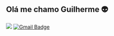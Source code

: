 ## Olá me chamo Guilherme  :alien:
![](https://www.google.com/url?sa=i&url=http%3A%2F%2Fakigifs.blogspot.com%2F2014%2F09%2Fgifs-animados-vegeta-dragon-ball.html&psig=AOvVaw0CRSS3k6Hu96wnpGTCSXhj&ust=1617038571582000&source=images&cd=vfe&ved=0CAIQjRxqFwoTCPi3vLTA0-8CFQAAAAAdAAAAABAD)
[![Gmail Badge](https://img.shields.io/badge/-Gmail-c14438?style=flat-square&logo=Gmail&logoColor=white&link=mailto:seu_email)](mailto:ngc.guillherme@gmail.com)
